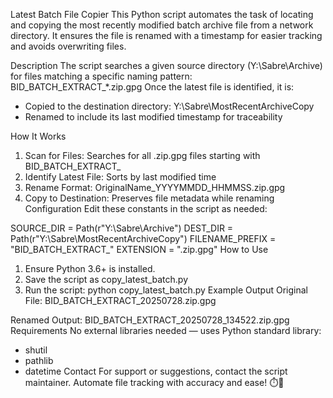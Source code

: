 Latest Batch File Copier
This Python script automates the task of locating and copying the most recently modified batch archive file from a network directory. It ensures the file is renamed with a timestamp for easier tracking and avoids overwriting files.

Description
The script searches a given source directory (Y:\Sabre\Archive) for files matching a specific naming pattern:
BID_BATCH_EXTRACT_*.zip.gpg
Once the latest file is identified, it is:
- Copied to the destination directory: Y:\Sabre\MostRecentArchiveCopy
- Renamed to include its last modified timestamp for traceability
  
How It Works
1. Scan for Files: Searches for all .zip.gpg files starting with BID_BATCH_EXTRACT_
2. Identify Latest File: Sorts by last modified time
3. Rename Format: OriginalName_YYYYMMDD_HHMMSS.zip.gpg
4. Copy to Destination: Preserves file metadata while renaming
Configuration
Edit these constants in the script as needed:

SOURCE_DIR = Path(r"Y:\Sabre\Archive")
DEST_DIR = Path(r"Y:\Sabre\MostRecentArchiveCopy")
FILENAME_PREFIX = "BID_BATCH_EXTRACT_"
EXTENSION = ".zip.gpg"
How to Use
1. Ensure Python 3.6+ is installed.
2. Save the script as copy_latest_batch.py
3. Run the script:
   python copy_latest_batch.py
Example Output
Original File:
BID_BATCH_EXTRACT_20250728.zip.gpg

Renamed Output:
BID_BATCH_EXTRACT_20250728_134522.zip.gpg
Requirements
No external libraries needed — uses Python standard library:
- shutil
- pathlib
- datetime
Contact
For support or suggestions, contact the script maintainer.
Automate file tracking with accuracy and ease! ⏱️📂

